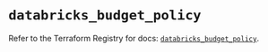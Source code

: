 # `databricks_budget_policy`

Refer to the Terraform Registry for docs: [`databricks_budget_policy`](https://registry.terraform.io/providers/databricks/databricks/1.91.0/docs/resources/budget_policy).
